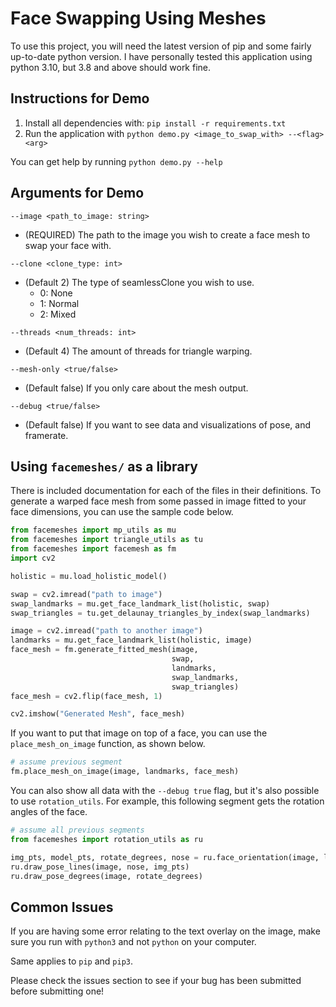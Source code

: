 # Face Swapping Using Meshes
To use this project, you will need the latest version of pip and
some fairly up-to-date python version. I have personally
tested this application using python 3.10, but 3.8 and above should
work fine.


## Instructions for Demo
1. Install all dependencies with: `pip install -r requirements.txt`
2. Run the application with `python demo.py <image_to_swap_with> --<flag> <arg>`

You can get help by running `python demo.py --help`

## Arguments for Demo
`--image <path_to_image: string>`
* (REQUIRED) The path to the image you wish to create a face mesh to swap your face with.

`--clone <clone_type: int>`
* (Default 2) The type of seamlessClone you wish to use.
  * 0: None
  * 1: Normal
  * 2: Mixed

`--threads <num_threads: int>`
* (Default 4) The amount of threads for triangle warping.

`--mesh-only <true/false>`
* (Default false) If you only care about the mesh output.

`--debug <true/false>`
* (Default false) If you want to see data and visualizations of pose, and framerate.

## Using `facemeshes/` as a library
There is included documentation for each of the files in their definitions. To generate
a warped face mesh from some passed in image fitted to your face dimensions, you can use
the sample code below.
```python
from facemeshes import mp_utils as mu
from facemeshes import triangle_utils as tu
from facemeshes import facemesh as fm
import cv2

holistic = mu.load_holistic_model()

swap = cv2.imread("path to image")
swap_landmarks = mu.get_face_landmark_list(holistic, swap)
swap_triangles = tu.get_delaunay_triangles_by_index(swap_landmarks)

image = cv2.imread("path to another image")
landmarks = mu.get_face_landmark_list(holistic, image)
face_mesh = fm.generate_fitted_mesh(image,
                                    swap,
                                    landmarks,
                                    swap_landmarks,
                                    swap_triangles)
face_mesh = cv2.flip(face_mesh, 1)

cv2.imshow("Generated Mesh", face_mesh)
```

If you want to put that image on top of a face, you can use the `place_mesh_on_image` function, as shown below.
```python
# assume previous segment
fm.place_mesh_on_image(image, landmarks, face_mesh)
```

You can also show all data with the `--debug true` flag, but it's also possible to use `rotation_utils`.
For example, this following segment gets the rotation angles of the face.
```python
# assume all previous segments
from facemeshes import rotation_utils as ru

img_pts, model_pts, rotate_degrees, nose = ru.face_orientation(image, landmarks)
ru.draw_pose_lines(image, nose, img_pts)
ru.draw_pose_degrees(image, rotate_degrees)
```

## Common Issues
If you are having some error relating to the text overlay on the image, make sure you
run with `python3` and not `python` on your computer.

Same applies to `pip` and `pip3`.

Please check the issues section to see if your bug has been submitted before submitting one!